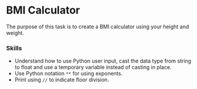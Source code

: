 # BMI Calculator
The purpose of this task is to create a BMI calculator using your height and weight.

### Skills
- Understand how to use Python user input, cast the data type from string to float and use a temporary variable instead of casting in place.
- Use Python notation `**` for using exponents.
- Print using `//` to indicate floor division.
